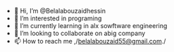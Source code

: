 - 👋 Hi, I’m @Belalabouzaidhessin
- 👀 I’m interested in programing
- 🌱 I’m currently learning in alx sowftware engineering
- 💞️ I’m looking to collaborate on abig company
- 📫 How to reach me ,/belalabouzaid55@gmail.com./

<!---
Belalabouzaidhessin/Belalabouzaidhessin is a ✨ special ✨ repository because its `README.md` (this file) appears on your GitHub profile.
You can click the Preview link to take a look at your changes.
--->
